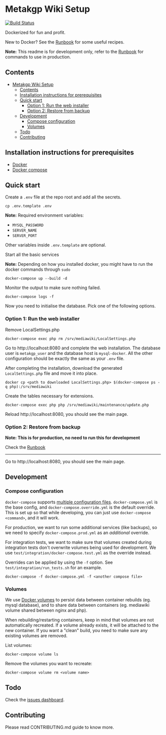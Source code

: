 # Metakgp Wiki Setup
[![Build Status](https://travis-ci.org/metakgp/metakgp-wiki.svg?branch=master)](https://travis-ci.org/metakgp/metakgp-wiki)

Dockerized for fun and profit.

New to Docker? See the [Runbook](./RUNBOOK.md) for some useful recipes.

**Note:** This readme is for development only, refer to the
[Runbook](./RUNBOOK.md) for commands to use in production.

## Contents

- [Metakgp Wiki Setup](#metakgp-wiki-setup)
    - [Contents](#contents)
    - [Installation instructions for prerequisites](#installation-instructions-for-prerequisites)
    - [Quick start](#quick-start)
        - [Option 1: Run the web installer](#option-1-run-the-web-installer)
        - [Option 2: Restore from backup](#option-2-restore-from-backup)
    - [Development](#development)
        - [Compose configuration](#compose-configuration)
        - [Volumes](#volumes)
    - [Todo](#todo)
    - [Contributing](#contributing)

## Installation instructions for prerequisites

- [Docker](https://docs.docker.com/engine/installation/)
- [Docker compose](https://docs.docker.com/compose/install/)

## Quick start
Create a `.env` file at the repo root and add all the secrets.
```
cp .env.template .env
```

**Note:** Required environment variables:

- `MYSQL_PASSWORD`
- `SERVER_NAME`
- `SERVER_PORT`

Other variables inside `.env.template` are optional.

Start all the basic services

**Note:** Depending on how you installed docker, you might have to run the docker commands through `sudo`
```
docker-compose up --build -d
```

Monitor the output to make sure nothing failed.

```
docker-compose logs -f
```

Now you need to initialise the database. Pick one of the following
options.

### Option 1: Run the web installer

Remove LocalSettings.php
```
docker-compose exec php rm /srv/mediawiki/LocalSettings.php
```

Go to http://localhost:8080 and complete the web installation. The
database user is `metakgp_user` and the database host is
`mysql-docker`. All the other configuration should be exactly the same
as your `.env` file.

After completing the installation, download the generated
`LocalSettings.php` file and move it into place.
```
docker cp <path to downloaded LocalSettings.php> $(docker-compose ps -q php):/srv/mediawiki
```

Create the tables necessary for extensions.
```
docker-compose exec php php /srv/mediawiki/maintenance/update.php
```

Reload http://localhost:8080, you should see the main page.

### Option 2: Restore from backup

**Note: This is for production, no need to run this for development**

Check the [Runbook](./RUNBOOK.md)

***

Go to http://localhost:8080, you should see the main page.

## Development

### Compose configuration
`docker-compose` supports
[multiple configuration files](https://docs.docker.com/compose/extends/#understanding-multiple-compose-files).
`docker-compose.yml` is the base config, and
`docker-compose.override.yml` is the default override. This is set up
so that while developing, you can just use `docker-compose <command>`,
and it will work.

For production, we want to run some additional services (like backups),
so we need to specify `docker-compose.prod.yml` as an _additional_
override.

For integration tests, we want to make sure that volumes created
during integration tests don't overwrite volumes being used for
development. We use `test/integration/docker-compose.test.yml` as the
override instead.

Overrides can be applied by using the `-f` option. See
`test/integration/run_tests.sh` for an example.
```
docker-compose -f docker-compose.yml -f <another compose file>
```

### Volumes
We use [Docker volumes](https://docs.docker.com/engine/tutorials/dockervolumes/)
to persist data between container rebuilds (eg. mysql database), and
to share data between containers (eg. mediawiki volume shared between
nginx and php).

When rebuilding/restarting containers, keep in mind that volumes are
not automatically recreated. If a volume already exists, it will be
attached to the new container. If you want a "clean" build, you need
to make sure any existing volumes are removed.

List volumes:
```
docker-compose volume ls
```

Remove the volumes you want to recreate:
```
docker-compose volume rm <volume name>
```

## Todo

Check the [issues
dashboard](https://github.com/metakgp/metakgp-wiki/issues?q=is%3Aissue+is%3Aopen+label%3Afeature).

## Contributing

Please read CONTRIBUTING.md guide to know more.